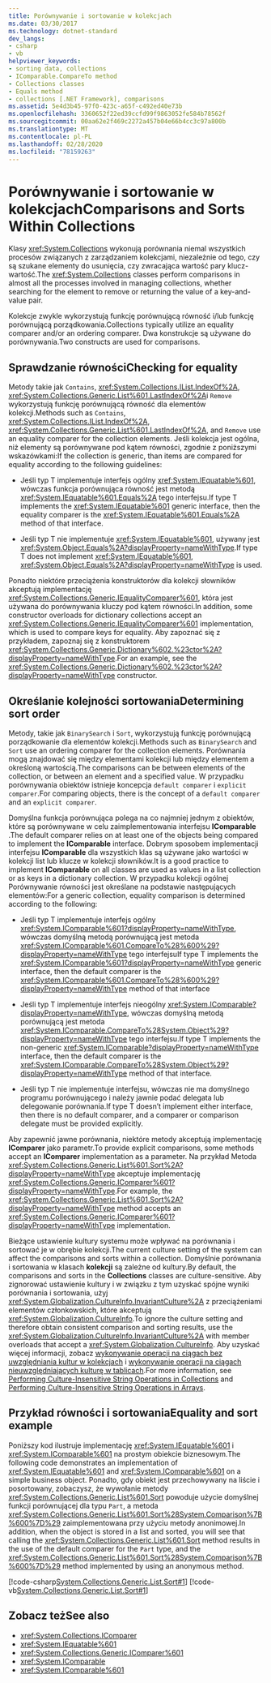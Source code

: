 ```yaml
---
title: Porównywanie i sortowanie w kolekcjach
ms.date: 03/30/2017
ms.technology: dotnet-standard
dev_langs:
- csharp
- vb
helpviewer_keywords:
- sorting data, collections
- IComparable.CompareTo method
- Collections classes
- Equals method
- collections [.NET Framework], comparisons
ms.assetid: 5e4d3b45-97f0-423c-a65f-c492ed40e73b
ms.openlocfilehash: 3360652f22ed39ccfd99f9863052fe584b78562f
ms.sourcegitcommit: 00aa62e2f469c2272a457b04e66b4cc3c97a800b
ms.translationtype: MT
ms.contentlocale: pl-PL
ms.lasthandoff: 02/28/2020
ms.locfileid: "78159263"
---
```

# <a name="comparisons-and-sorts-within-collections"></a><span data-ttu-id="df2e8-102">Porównywanie i sortowanie w kolekcjach</span><span class="sxs-lookup"><span data-stu-id="df2e8-102">Comparisons and Sorts Within Collections</span></span>
<span data-ttu-id="df2e8-103">Klasy <xref:System.Collections> wykonują porównania niemal wszystkich procesów związanych z zarządzaniem kolekcjami, niezależnie od tego, czy są szukane elementy do usunięcia, czy zwracająca wartość pary klucz-wartość.</span><span class="sxs-lookup"><span data-stu-id="df2e8-103">The <xref:System.Collections> classes perform comparisons in almost all the processes involved in managing collections, whether searching for the element to remove or returning the value of a key-and-value pair.</span></span>  
  
 <span data-ttu-id="df2e8-104">Kolekcje zwykle wykorzystują funkcję porównującą równość i/lub funkcję porównującą porządkowania.</span><span class="sxs-lookup"><span data-stu-id="df2e8-104">Collections typically utilize an equality comparer and/or an ordering comparer.</span></span> <span data-ttu-id="df2e8-105">Dwa konstrukcje są używane do porównywania.</span><span class="sxs-lookup"><span data-stu-id="df2e8-105">Two constructs are used for comparisons.</span></span>  
  
<a name="BKMK_Checkingforequality"></a>
## <a name="checking-for-equality"></a><span data-ttu-id="df2e8-106">Sprawdzanie równości</span><span class="sxs-lookup"><span data-stu-id="df2e8-106">Checking for equality</span></span>  
 <span data-ttu-id="df2e8-107">Metody takie jak `Contains`, <xref:System.Collections.IList.IndexOf%2A>, <xref:System.Collections.Generic.List%601.LastIndexOf%2A>i `Remove` wykorzystują funkcję porównującą równość dla elementów kolekcji.</span><span class="sxs-lookup"><span data-stu-id="df2e8-107">Methods such as `Contains`, <xref:System.Collections.IList.IndexOf%2A>, <xref:System.Collections.Generic.List%601.LastIndexOf%2A>, and `Remove` use an equality comparer for the collection elements.</span></span> <span data-ttu-id="df2e8-108">Jeśli kolekcja jest ogólna, niż elementy są porównywane pod kątem równości, zgodnie z poniższymi wskazówkami:</span><span class="sxs-lookup"><span data-stu-id="df2e8-108">If the collection is generic, than items are compared for equality according to the following guidelines:</span></span>  
  
- <span data-ttu-id="df2e8-109">Jeśli typ T implementuje interfejs ogólny <xref:System.IEquatable%601>, wówczas funkcja porównująca równość jest metodą <xref:System.IEquatable%601.Equals%2A> tego interfejsu.</span><span class="sxs-lookup"><span data-stu-id="df2e8-109">If type T implements the <xref:System.IEquatable%601> generic interface, then the equality comparer is the <xref:System.IEquatable%601.Equals%2A> method of that interface.</span></span>  
  
- <span data-ttu-id="df2e8-110">Jeśli typ T nie implementuje <xref:System.IEquatable%601>, używany jest <xref:System.Object.Equals%2A?displayProperty=nameWithType>.</span><span class="sxs-lookup"><span data-stu-id="df2e8-110">If type T does not implement <xref:System.IEquatable%601>, <xref:System.Object.Equals%2A?displayProperty=nameWithType> is used.</span></span>  
  
 <span data-ttu-id="df2e8-111">Ponadto niektóre przeciążenia konstruktorów dla kolekcji słowników akceptują implementację <xref:System.Collections.Generic.IEqualityComparer%601>, która jest używana do porównywania kluczy pod kątem równości.</span><span class="sxs-lookup"><span data-stu-id="df2e8-111">In addition, some constructor overloads for dictionary collections accept an <xref:System.Collections.Generic.IEqualityComparer%601> implementation, which is used to compare keys for equality.</span></span> <span data-ttu-id="df2e8-112">Aby zapoznać się z przykładem, zapoznaj się z konstruktorem <xref:System.Collections.Generic.Dictionary%602.%23ctor%2A?displayProperty=nameWithType>.</span><span class="sxs-lookup"><span data-stu-id="df2e8-112">For an example, see the <xref:System.Collections.Generic.Dictionary%602.%23ctor%2A?displayProperty=nameWithType> constructor.</span></span>  
  
<a name="BKMK_Determiningsortorder"></a>
## <a name="determining-sort-order"></a><span data-ttu-id="df2e8-113">Określanie kolejności sortowania</span><span class="sxs-lookup"><span data-stu-id="df2e8-113">Determining sort order</span></span>  
 <span data-ttu-id="df2e8-114">Metody, takie jak `BinarySearch` i `Sort`, wykorzystują funkcję porównującą porządkowanie dla elementów kolekcji.</span><span class="sxs-lookup"><span data-stu-id="df2e8-114">Methods such as `BinarySearch` and `Sort` use an ordering comparer for the collection elements.</span></span> <span data-ttu-id="df2e8-115">Porównania mogą znajdować się między elementami kolekcji lub między elementem a określoną wartością.</span><span class="sxs-lookup"><span data-stu-id="df2e8-115">The comparisons can be between elements of the collection, or between an element and a specified value.</span></span> <span data-ttu-id="df2e8-116">W przypadku porównywania obiektów istnieje koncepcja `default comparer` i `explicit comparer`.</span><span class="sxs-lookup"><span data-stu-id="df2e8-116">For comparing objects, there is the concept of a `default comparer` and an `explicit comparer`.</span></span>  
  
 <span data-ttu-id="df2e8-117">Domyślna funkcja porównująca polega na co najmniej jednym z obiektów, które są porównywane w celu zaimplementowania interfejsu **IComparable** .</span><span class="sxs-lookup"><span data-stu-id="df2e8-117">The default comparer relies on at least one of the objects being compared to implement the **IComparable** interface.</span></span> <span data-ttu-id="df2e8-118">Dobrym sposobem implementacji interfejsu **IComparable** dla wszystkich klas są używane jako wartości w kolekcji list lub klucze w kolekcji słowników.</span><span class="sxs-lookup"><span data-stu-id="df2e8-118">It is a good practice to implement **IComparable** on all classes are used as values in a list collection or as keys in a dictionary collection.</span></span> <span data-ttu-id="df2e8-119">W przypadku kolekcji ogólnej Porównywanie równości jest określane na podstawie następujących elementów:</span><span class="sxs-lookup"><span data-stu-id="df2e8-119">For a generic collection, equality comparison is determined according to the following:</span></span>  
  
- <span data-ttu-id="df2e8-120">Jeśli typ T implementuje interfejs ogólny <xref:System.IComparable%601?displayProperty=nameWithType>, wówczas domyślną metodą porównującą jest metoda <xref:System.IComparable%601.CompareTo%28%600%29?displayProperty=nameWithType> tego interfejsu</span><span class="sxs-lookup"><span data-stu-id="df2e8-120">If type T implements the <xref:System.IComparable%601?displayProperty=nameWithType> generic interface, then the default comparer is the <xref:System.IComparable%601.CompareTo%28%600%29?displayProperty=nameWithType> method of that interface</span></span>  
  
- <span data-ttu-id="df2e8-121">Jeśli typ T implementuje interfejs nieogólny <xref:System.IComparable?displayProperty=nameWithType>, wówczas domyślną metodą porównującą jest metoda <xref:System.IComparable.CompareTo%28System.Object%29?displayProperty=nameWithType> tego interfejsu.</span><span class="sxs-lookup"><span data-stu-id="df2e8-121">If type T implements the non-generic <xref:System.IComparable?displayProperty=nameWithType> interface, then the default comparer is the <xref:System.IComparable.CompareTo%28System.Object%29?displayProperty=nameWithType> method of that interface.</span></span>  
  
- <span data-ttu-id="df2e8-122">Jeśli typ T nie implementuje interfejsu, wówczas nie ma domyślnego programu porównującego i należy jawnie podać delegata lub delegowanie porównania.</span><span class="sxs-lookup"><span data-stu-id="df2e8-122">If type T doesn’t implement either interface, then there is no default comparer, and a comparer or comparison delegate must be provided explicitly.</span></span>  
  
 <span data-ttu-id="df2e8-123">Aby zapewnić jawne porównania, niektóre metody akceptują implementację **IComparer** jako parametr.</span><span class="sxs-lookup"><span data-stu-id="df2e8-123">To provide explicit comparisons, some methods accept an **IComparer** implementation as a parameter.</span></span> <span data-ttu-id="df2e8-124">Na przykład Metoda <xref:System.Collections.Generic.List%601.Sort%2A?displayProperty=nameWithType> akceptuje implementację <xref:System.Collections.Generic.IComparer%601?displayProperty=nameWithType>.</span><span class="sxs-lookup"><span data-stu-id="df2e8-124">For example, the <xref:System.Collections.Generic.List%601.Sort%2A?displayProperty=nameWithType> method accepts an <xref:System.Collections.Generic.IComparer%601?displayProperty=nameWithType> implementation.</span></span>  
  
 <span data-ttu-id="df2e8-125">Bieżące ustawienie kultury systemu może wpływać na porównania i sortować je w obrębie kolekcji.</span><span class="sxs-lookup"><span data-stu-id="df2e8-125">The current culture setting of the system can affect the comparisons and sorts within a collection.</span></span> <span data-ttu-id="df2e8-126">Domyślnie porównania i sortowania w klasach **kolekcji** są zależne od kultury.</span><span class="sxs-lookup"><span data-stu-id="df2e8-126">By default, the comparisons and sorts in the **Collections** classes are culture-sensitive.</span></span> <span data-ttu-id="df2e8-127">Aby zignorować ustawienie kultury i w związku z tym uzyskać spójne wyniki porównania i sortowania, użyj <xref:System.Globalization.CultureInfo.InvariantCulture%2A> z przeciążeniami elementów członkowskich, które akceptują <xref:System.Globalization.CultureInfo>.</span><span class="sxs-lookup"><span data-stu-id="df2e8-127">To ignore the culture setting and therefore obtain consistent comparison and sorting results, use the <xref:System.Globalization.CultureInfo.InvariantCulture%2A> with member overloads that accept a <xref:System.Globalization.CultureInfo>.</span></span> <span data-ttu-id="df2e8-128">Aby uzyskać więcej informacji, zobacz [wykonywanie operacji na ciągach bez uwzględniania kultur w kolekcjach](../../../docs/standard/globalization-localization/performing-culture-insensitive-string-operations-in-collections.md) i [wykonywanie operacji na ciągach nieuwzględniających kulturę w tablicach](../../../docs/standard/globalization-localization/performing-culture-insensitive-string-operations-in-arrays.md).</span><span class="sxs-lookup"><span data-stu-id="df2e8-128">For more information, see [Performing Culture-Insensitive String Operations in Collections](../../../docs/standard/globalization-localization/performing-culture-insensitive-string-operations-in-collections.md) and [Performing Culture-Insensitive String Operations in Arrays](../../../docs/standard/globalization-localization/performing-culture-insensitive-string-operations-in-arrays.md).</span></span>  
  
<a name="BKMK_Equalityandsortexample"></a>
## <a name="equality-and-sort-example"></a><span data-ttu-id="df2e8-129">Przykład równości i sortowania</span><span class="sxs-lookup"><span data-stu-id="df2e8-129">Equality and sort example</span></span>  
 <span data-ttu-id="df2e8-130">Poniższy kod ilustruje implementację <xref:System.IEquatable%601> i <xref:System.IComparable%601> na prostym obiekcie biznesowym.</span><span class="sxs-lookup"><span data-stu-id="df2e8-130">The following code demonstrates an implementation of <xref:System.IEquatable%601> and <xref:System.IComparable%601> on a simple business object.</span></span> <span data-ttu-id="df2e8-131">Ponadto, gdy obiekt jest przechowywany na liście i posortowany, zobaczysz, że wywołanie metody <xref:System.Collections.Generic.List%601.Sort> powoduje użycie domyślnej funkcji porównującej dla typu `Part`, a metoda <xref:System.Collections.Generic.List%601.Sort%28System.Comparison%7B%600%7D%29> zaimplementowana przy użyciu metody anonimowej.</span><span class="sxs-lookup"><span data-stu-id="df2e8-131">In addition, when the object is stored in a list and sorted, you will see that calling the <xref:System.Collections.Generic.List%601.Sort> method results in the use of the default comparer for the `Part` type, and the <xref:System.Collections.Generic.List%601.Sort%28System.Comparison%7B%600%7D%29> method implemented by using an anonymous method.</span></span>  
  
 [!code-csharp[System.Collections.Generic.List.Sort#1](../../../samples/snippets/csharp/VS_Snippets_CLR_System/system.collections.generic.list.sort/cs/program.cs#1)]
 [!code-vb[System.Collections.Generic.List.Sort#1](../../../samples/snippets/visualbasic/VS_Snippets_CLR_System/system.collections.generic.list.sort/vb/module1.vb#1)]  
  
## <a name="see-also"></a><span data-ttu-id="df2e8-132">Zobacz też</span><span class="sxs-lookup"><span data-stu-id="df2e8-132">See also</span></span>

- <xref:System.Collections.IComparer>
- <xref:System.IEquatable%601>
- <xref:System.Collections.Generic.IComparer%601>
- <xref:System.IComparable>
- <xref:System.IComparable%601>

